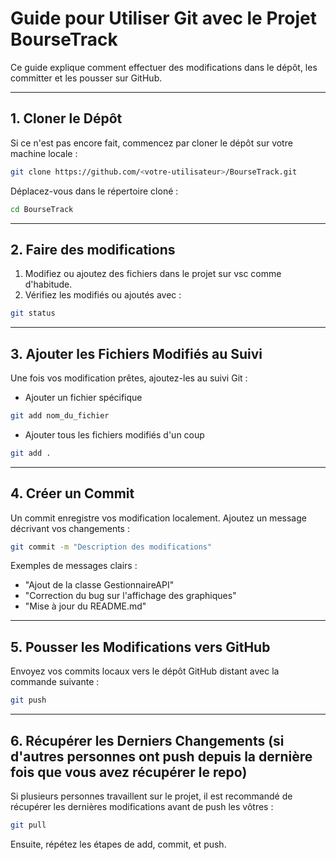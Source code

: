 # Guide pour Utiliser Git avec le Projet BourseTrack

Ce guide explique comment effectuer des modifications dans le dépôt, les committer et les pousser sur GitHub.

---

## 1. Cloner le Dépôt

Si ce n'est pas encore fait, commencez par cloner le dépôt sur votre machine locale :

```bash
git clone https://github.com/<votre-utilisateur>/BourseTrack.git
```
Déplacez-vous dans le répertoire cloné : 

```bash
cd BourseTrack
```

---

## 2. Faire des modifications

1. Modifiez ou ajoutez des fichiers dans le projet sur vsc comme d'habitude.
2. Vérifiez les modifiés ou ajoutés avec : 

```bash
git status
```
---

## 3. Ajouter les Fichiers Modifiés au Suivi

Une fois vos modification prêtes, ajoutez-les au suivi Git : 

- Ajouter un fichier spécifique

```bash
git add nom_du_fichier 
```
- Ajouter tous les fichiers modifiés d'un coup 

```bash
git add .
```

---

## 4. Créer un Commit

Un commit enregistre vos modification localement. Ajoutez un message décrivant vos changements : 

```bash
git commit -m "Description des modifications"
```

Exemples de messages clairs : 

- "Ajout de la classe GestionnaireAPI"
- "Correction du bug sur l'affichage des graphiques"
- "Mise à jour du README.md"

---

## 5. Pousser les Modifications vers GitHub

Envoyez vos commits locaux vers le dépôt GitHub distant avec la commande suivante :

```bash
git push
```

---

## 6. Récupérer les Derniers Changements (si d'autres personnes ont push depuis la dernière fois que vous avez récupérer le repo)

Si plusieurs personnes travaillent sur le projet, il est recommandé de récupérer les dernières modifications avant de push les vôtres : 

```bash
git pull
```
Ensuite, répétez les étapes de add, commit, et push.



